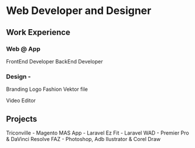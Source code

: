 # Web Developer and Designer

## Work Experience
### Web @ App
FrontEnd Developer
BackEnd Developer

### Design -
Branding Logo
Fashion
Vektor file

Video Editor

## Projects
Triconville - Magento
MAS App - Laravel
Ez Fit - Laravel
WAD - Premier Pro & DaVinci Resolve
FAZ - Photoshop, Adb Ilustrator & Corel Draw
